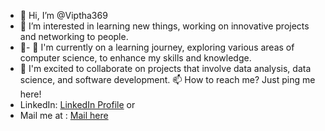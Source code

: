 - 👋 Hi, I’m @Viptha369
- 👀 I’m interested in learning new things, working on innovative projects and networking to people.
- 🌱- 🌱 I'm currently on a learning journey, exploring various areas of computer science, to enhance my skills and knowledge.
- 💞️  I'm excited to collaborate on projects that involve data analysis, data science, and software development.
📫 How to reach me? Just ping me here!
- LinkedIn: <a href="https://www.linkedin.com/in/viptha-b-m-a2812326a">LinkedIn Profile</a> or
- Mail me at : <a href="mailto:vipthabm2002@gmail.com">Mail here</a>



<!---
Viptha369/is a ✨ special ✨ repository because its `README.md` (this file) appears on your GitHub profile.
You can click the Preview link to take a look at your changes.
--->
